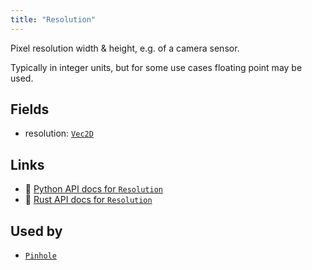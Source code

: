 ```yaml
---
title: "Resolution"
---
```


Pixel resolution width & height, e.g. of a camera sensor.

Typically in integer units, but for some use cases floating point may be used.

## Fields

* resolution: [`Vec2D`](../datatypes/vec2d.md)

## Links
 * 🐍 [Python API docs for `Resolution`](https://ref.rerun.io/docs/python/HEAD/package/rerun/components/resolution/)
 * 🦀 [Rust API docs for `Resolution`](https://docs.rs/rerun/0.9.0-alpha.6/rerun/components/struct.Resolution.html)


## Used by

* [`Pinhole`](../archetypes/pinhole.md)
